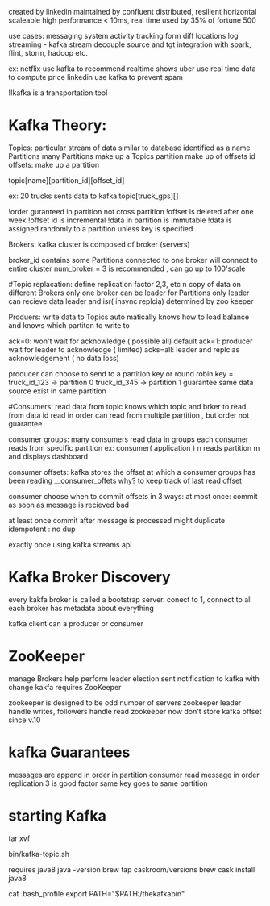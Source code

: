 created by linkedin maintained by confluent
distributed, resilient
horizontal scaleable
high performance < 10ms, real time
used by 35% of fortune 500

use cases:
messaging system
activity tracking form diff locations
log
streaming - kafka stream
decouple source and tgt 
integration with spark, flint, storm, hadoop etc.

ex:
netflix use kafka to recommend realtime shows
uber use real time data to compute price
linkedin use kafka to prevent spam

!!kafka is a transportation tool


# Kafka Theory:
Topics: particular stream of data
    similar to database
    identified as a name
Partitions
    many Partitions make up a Topics
    partition make up of offsets id
offsets:
    make up a partition

topic[name][partition_id][offset_id]

ex:
20 trucks sents data to kafka
topic[truck_gps][]
    
!order guranteed in partition not cross partition
!offset is deleted after one week
!offset id is incremental
!data in partition is immutable
!data is assigned randomly to a partition unless key is specified

Brokers:
kafka cluster is composed of broker (servers)

broker_id contains some Partitions
connected to one broker will connect to entire cluster
num_broker = 3 is recommended , can go up to 100'scale


#Topic replacation: define replication factor 2,3, etc
n copy of data on different Brokers
only one broker can be leader for Partitions
only leader can recieve data
leader and isr( insync replcia) determined by zoo keeper

Produers: write data to Topics
auto matically knows how to load balance and knows which partiton to write to

ack=0: won't wait for acknowledge ( possible all)
default ack=1: producer wait for leader to acknowledge ( limited)
acks=all: leader and replcias acknowledgement ( no data loss)

producer can choose to send to a partition key or round robin 
key = truck_id_123 -> partition 0
      truck_id_345 -> partition 1
guarantee same data source exist in same partition


#Consumers: read data from topic
knows which topic and brker to read from
data id read in order
can read from multiple partition , but order not guarantee

consumer groups:
many consumers read data in groups
each consumer reads from specific partition
ex: consumer( application ) n reads partition m and displays dashboard


consumer offsets:
kafka stores the offset at which a consumer groups has been reading
__consumer_offets
why? to keep track of last read offset


consumer choose when to commit offsets in 3 ways:
at most once:
commit as soon as message is recieved
bad

at least once
commit after message is processed
might duplicate
idempotent : no dup

exactly once
using kafka streams api



# Kafka Broker Discovery
every kakfa broker is called a bootstrap server.
conect to 1, connect to all
each broker has metadata about everything

kafka client can a producer or consumer


# ZooKeeper
manage Brokers
help perform leader election
sent notification to kafka with change
kakfa requires ZooKeeper

zookeeper is designed to be odd number of servers
zookeeper leader handle writes, followers handle read
zookeeper now don't store kafka offset since v.10


# kafka Guarantees
messages are append in order in partition
consumer read message in order
replication 3 is good factor
same key goes to same partition


# starting Kafka
tar xvf

bin/kafka-topic.sh
<!-- if fails -->
requires java8
java -version
brew tap caskroom/versions
brew cask install java8

<!-- let's add to path -->

cat .bash_profile
export PATH="$PATH:/thekafkabin"

